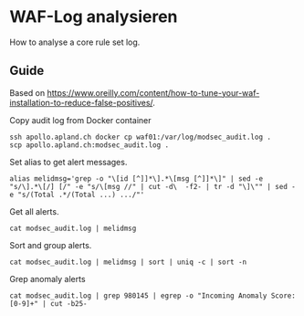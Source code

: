 # WAF-Log analysieren

How to analyse a core rule set log.

## Guide

Based on <https://www.oreilly.com/content/how-to-tune-your-waf-installation-to-reduce-false-positives/>.

Copy audit log from Docker container

```
ssh apollo.apland.ch docker cp waf01:/var/log/modsec_audit.log .
scp apollo.apland.ch:modsec_audit.log .
```

Set alias to get alert messages.

```
alias melidmsg='grep -o "\[id [^]]*\].*\[msg [^]]*\]" | sed -e "s/\].*\[/] [/" -e "s/\[msg //" | cut -d\  -f2- | tr -d "\]\"" | sed -e "s/(Total .*/(Total ...) .../"'
```

Get all alerts.

```
cat modsec_audit.log | melidmsg
```

Sort and group alerts.

```
cat modsec_audit.log | melidmsg | sort | uniq -c | sort -n
```

Grep anomaly alerts

```
cat modsec_audit.log | grep 980145 | egrep -o "Incoming Anomaly Score: [0-9]+" | cut -b25-
```
